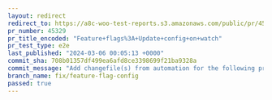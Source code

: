 ```yaml
---
layout: redirect
redirect_to: https://a8c-woo-test-reports.s3.amazonaws.com/public/pr/45329/e2e/index.html
pr_number: 45329
pr_title_encoded: "Feature+flags%3A+Update+config+on+watch"
pr_test_type: e2e
last_published: "2024-03-06 00:05:13 +0000"
commit_sha: 708b01357df499ea6afd8ce3398699f21ba9328a
commit_message: "Add changefile(s) from automation for the following project(s): wooco…"
branch_name: fix/feature-flag-config
passed: true
---
```


